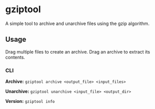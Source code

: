 # gziptool
A simple tool to archive and unarchive files using the gzip algorithm.

## Usage
Drag multiple files to create an archive.
Drag an archive to extract its contents.

### CLI
**Archive:**
`gziptool archive <output_file> <input_files>`

**Unarchive:**
`gziptool unarchive <input_file> <output_dir>`

**Version:**
`gziptool info`
